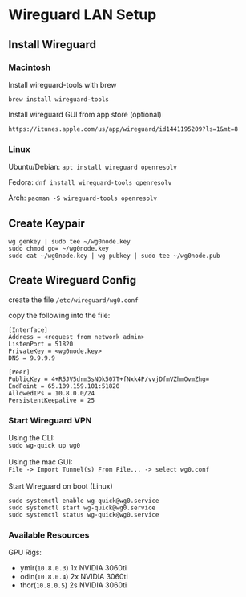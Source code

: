 # Wireguard LAN Setup

## Install Wireguard

### Macintosh

Install wireguard-tools with brew

`brew install wireguard-tools`

Install wireguard GUI from app store (optional)

`https://itunes.apple.com/us/app/wireguard/id1441195209?ls=1&mt=8`

### Linux 

Ubuntu/Debian:
`apt install wireguard openresolv`

Fedora:
`dnf install wireguard-tools openresolv`

Arch:
`pacman -S wireguard-tools openresolv`

## Create Keypair

```
wg genkey | sudo tee ~/wg0node.key
sudo chmod go= ~/wg0node.key
sudo cat ~/wg0node.key | wg pubkey | sudo tee ~/wg0node.pub
```

## Create Wireguard Config

create the file `/etc/wireguard/wg0.conf`

copy the following into the file:
```
[Interface]
Address = <request from network admin>
ListenPort = 51820
PrivateKey = <wg0node.key>
DNS = 9.9.9.9

[Peer]
PublicKey = 4+R5JV5drm3sNDk507T+fNxk4P/vvjDfmVZhmOvmZhg=
EndPoint = 65.109.159.101:51820
AllowedIPs = 10.8.0.0/24
PersistentKeepalive = 25
```

### Start Wireguard VPN
Using the CLI:
<br>
`sudo wg-quick up wg0`
<br>
<br>
Using the mac GUI:
<br>
`File -> Import Tunnel(s) From File... -> select wg0.conf`
<br>
<br>
Start Wireguard on boot (Linux)
```
sudo systemctl enable wg-quick@wg0.service
sudo systemctl start wg-quick@wg0.service
sudo systemctl status wg-quick@wg0.service
```

### Available Resources
GPU Rigs:
- ymir(`10.8.0.3`) 1x NVIDIA 3060ti
- odin(`10.8.0.4`) 2x NVIDIA 3060ti
- thor(`10.8.0.5`) 2s NVIDIA 3060ti
